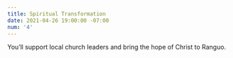 ```yaml
---
title: Spiritual Transformation
date: 2021-04-26 19:00:00 -07:00
num: '4'
---
```


You’ll support local church leaders and bring the hope of Christ to Ranguo.
